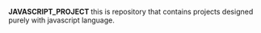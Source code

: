 <b>JAVASCRIPT_PROJECT </b>
this is  repository that contains projects designed purely with javascript language.
